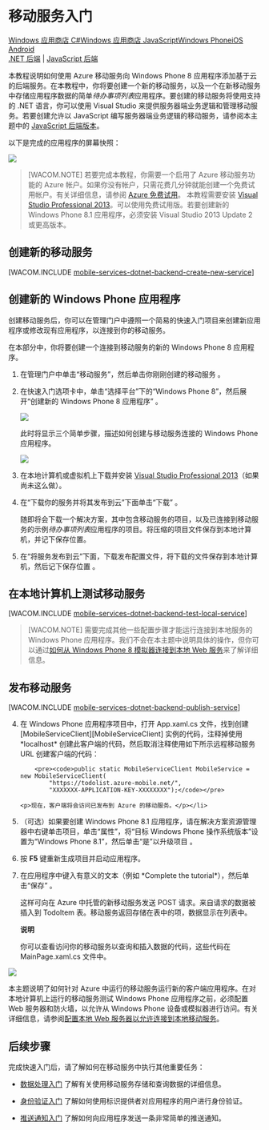 <properties linkid="develop-mobile-tutorials-get-started-wp8" urlDisplayName="Get Started (WP8)" pageTitle="Get Started with Azure Mobile Services for Windows Phone apps" metaKeywords="" description="Follow this tutorial to get started using Azure Mobile Services for Windows Phone development. " metaCanonical="" services="" documentationCenter="Mobile" title="Get started with Mobile Services" authors="glenga" solutions="" manager="" editor="" />

# <a name="getting-started"> </a>移动服务入门

<div class="dev-center-tutorial-selector sublanding"><a href="/zh-cn/documentation/articles/mobile-services-dotnet-backend-windows-store-dotnet-get-started" title="Windows Store C#">Windows 应用商店 C#</a><a href="/zh-cn/documentation/articles/mobile-services-dotnet-backend-windows-store-javascript-get-started" title="Windows Store JavaScript">Windows 应用商店 JavaScript</a><a href="/zh-cn/documentation/articles/mobile-services-dotnet-backend-windows-phone-get-started" title="Windows Phone" class="current">Windows Phone</a><a href="/zh-cn/documentation/articles/mobile-services-dotnet-backend-ios-get-started" title="iOS">iOS</a>	<a href="/zh-cn/documentation/articles/mobile-services-dotnet-backend-android-get-started" title="Android">Android</a>
	<!--<a href="/zh-cn/documentation/articles/get-started-android" title="Android">Android</a>
		<a href="/zh-cn/documentation/articles/get-started-html" title="HTML">HTML</a>
		<a href="/zh-cn/documentation/articles/partner-xamarin-mobile-services-ios-get-started" title="Xamarin.iOS">Xamarin.iOS</a>
		<a href="/zh-cn/documentation/articles/partner-xamarin-mobile-services-android-get-started" title="Xamarin.Android">Xamarin.Android</a>
		<a href="/zh-cn/documentation/articles/partner-sencha-mobile-services-get-started/" title="Sencha">Sencha</a>
		<a href="/zh-cn/documentation/articles/mobile-services-javascript-backend-phonegap-get-started/" title="PhoneGap">PhoneGap</a>-->
</div>

<div class="dev-center-tutorial-subselector">
	<a href="/zh-cn/documentation/articles/mobile-services-dotnet-backend-windows-phone-get-started/" title=".NET backend" class="current">.NET 后端</a> | <a href="/zh-cn/documentation/articles/mobile-services-windows-phone-get-started/"  title="JavaScript backend" >JavaScript 后端</a>
</div>

本教程说明如何使用 Azure 移动服务向 Windows Phone 8 应用程序添加基于云的后端服务。在本教程中，你将要创建一个新的移动服务，以及一个在新移动服务中存储应用程序数据的简单*待办事项列表*应用程序。要创建的移动服务将使用支持的 .NET 语言，你可以使用 Visual Studio 来提供服务器端业务逻辑和管理移动服务。若要创建允许以 JavaScript 编写服务器端业务逻辑的移动服务，请参阅本主题中的 [JavaScript 后端版本][JavaScript 后端版本]。

以下是完成的应用程序的屏幕快照：

![][0]

> [WACOM.NOTE] 若要完成本教程，你需要一个启用了 Azure 移动服务功能的 Azure 帐户。如果你没有帐户，只需花费几分钟就能创建一个免费试用帐户。有关详细信息，请参阅 [Azure 免费试用][Azure 免费试用]。
> 本教程需要安装 [Visual Studio Professional 2013][Visual Studio Professional 2013]。可以使用免费试用版。若要创建新的 Windows Phone 8.1 应用程序，必须安装 Visual Studio 2013 Update 2 或更高版本。

## <a name="create-new-service"> </a>创建新的移动服务

[WACOM.INCLUDE [mobile-services-dotnet-backend-create-new-service](../includes/mobile-services-dotnet-backend-create-new-service.md)]

## 创建新的 Windows Phone 应用程序

创建移动服务后，你可以在管理门户中遵照一个简易的快速入门项目来创建新应用程序或修改现有应用程序，以连接到你的移动服务。

在本部分中，你将要创建一个连接到移动服务的新的 Windows Phone 8 应用程序。

1.  在管理门户中单击“移动服务”，然后单击你刚刚创建的移动服务 。

2.  在快速入门选项卡中，单击“选择平台”下的“Windows Phone 8”，然后展开“创建新的 Windows Phone 8 应用程序” 。

    ![][1]

    此时将显示三个简单步骤，描述如何创建与移动服务连接的 Windows Phone 应用程序。

    ![][2]

3.  在本地计算机或虚拟机上下载并安装 [Visual Studio Professional 2013][Visual Studio Professional 2013]（如果尚未这么做）。

4.  在“下载你的服务并将其发布到云”下面单击“下载” 。

    随即将会下载一个解决方案，其中包含移动服务的项目，以及已连接到移动服务的示例*待办事项列表*应用程序的项目。将压缩的项目文件保存到本地计算机，并记下保存位置。

5.  在“将服务发布到云”下面，下载发布配置文件，将下载的文件保存到本地计算机，然后记下保存位置 。

## 在本地计算机上测试移动服务

[WACOM.INCLUDE [mobile-services-dotnet-backend-test-local-service](../includes/mobile-services-dotnet-backend-test-local-service.md)]

> [WACOM.NOTE] 需要完成其他一些配置步骤才能运行连接到本地服务的 Windows Phone 应用程序。我们不会在本主题中说明具体的操作，但你可以通过[如何从 Windows Phone 8 模拟器连接到本地 Web 服务][如何从 Windows Phone 8 模拟器连接到本地 Web 服务]来了解详细信息。

## 发布移动服务

[WACOM.INCLUDE [mobile-services-dotnet-backend-publish-service](../includes/mobile-services-dotnet-backend-publish-service.md)]

<ol start="4">
<li><p>在 Windows Phone 应用程序项目中，打开 App.xaml.cs 文件，找到创建 [MobileServiceClient][MobileServiceClient] 实例的代码，注释掉使用 *localhost* 创建此客户端的代码，然后取消注释使用如下所示远程移动服务 URL 创建客户端的代码：</p>

        <pre><code>public static MobileServiceClient MobileService = new MobileServiceClient(
            "https://todolist.azure-mobile.net/",
            "XXXXXXX-APPLICATION-KEY-XXXXXXXX");</code></pre>

	<p>现在，客户端将会访问已发布到 Azure 的移动服务。</p></li>

<li><p>（可选）如果要创建 Windows Phone 8.1 应用程序，请在解决方案资源管理器中右键单击项目，单击“属性”，将“目标 Windows Phone 操作系统版本”设置为“Windows Phone 8.1”，然后单击“是”以升级项目 。</p></li>

<li><p>按 <b>F5</b> 键重新生成项目并启动应用程序。</p></li>

<li><p>在应用程序中键入有意义的文本（例如 *Complete the tutorial*），然后单击“保存” 。</p>

</p>这样可向在 Azure 中托管的新移动服务发送 POST 请求。来自请求的数据被插入到 TodoItem 表。移动服务返回存储在表中的项，数据显示在列表中。</p>
	<div class="dev-callout"> 
	<b>说明</b> 
   	<p>你可以查看访问你的移动服务以查询和插入数据的代码，这些代码在 MainPage.xaml.cs 文件中。</p> 
 	</div>
</li>
</ol>

![][3]

本主题说明了如何针对 Azure 中运行的移动服务运行新的客户端应用程序。在对本地计算机上运行的移动服务测试 Windows Phone 应用程序之前，必须配置 Web 服务器和防火墙，以允许从 Windows Phone 设备或模拟器进行访问。有关详细信息，请参阅[配置本地 Web 服务器以允许连接到本地移动服务][配置本地 Web 服务器以允许连接到本地移动服务]。

## <a name="next-steps"> </a>后续步骤
完成快速入门后，请了解如何在移动服务中执行其他重要任务：

-   [数据处理入门][数据处理入门]
    了解有关使用移动服务存储和查询数据的详细信息。

-   [身份验证入门][身份验证入门]
    了解如何使用标识提供者对应用程序的用户进行身份验证。

-   [推送通知入门][推送通知入门]
    了解如何向应用程序发送一条非常简单的推送通知。

  [Windows 应用商店 c#]: /zh-cn/documentation/articles/mobile-services-dotnet-backend-windows-store-dotnet-get-started "Windows 应用商店 C#"
  [Windows 应用商店 JavaScript]: /zh-cn/documentation/articles/mobile-services-dotnet-backend-windows-store-javascript-get-started "Windows 应用商店 JavaScript"
  [Windows Phone]: /zh-cn/documentation/articles/mobile-services-dotnet-backend-windows-phone-get-started "Windows Phone"
  [iOS]: /zh-cn/documentation/articles/mobile-services-dotnet-backend-ios-get-started "iOS"
  [Android]: /zh-cn/documentation/articles/mobile-services-dotnet-backend-android-get-started "Android"
  [.NET 后端]: /zh-cn/documentation/articles/mobile-services-dotnet-backend-windows-phone-get-started/ ".NET 后端"
  [JavaScript 后端]: /zh-cn/documentation/articles/mobile-services-windows-phone-get-started/ "JavaScript 后端"
  [JavaScript 后端版本]: /zh-cn/documentation/articles/mobile-services-windows-phone-get-started
  [0]: ./media/mobile-services-windows-phone-get-started/mobile-quickstart-completed-wp8.png
  [Azure 免费试用]: http://www.windowsazure.com/zh-cn/pricing/free-trial/?WT.mc_id=A30A4DDE2&returnurl=http%3A%2F%2Fwww.windowsazure.com%2Fen-us%2Fdocumentation%2Farticles%2Fmobile-services-dotnet-backend-windows-phone-get-started%2F
  [Visual Studio Professional 2013]: https://go.microsoft.com/fwLink/p/?LinkID=257546
  [mobile-services-dotnet-backend-create-new-service]: ../includes/mobile-services-dotnet-backend-create-new-service.md
  [1]: ./media/mobile-services-dotnet-backend-windows-phone-get-started/mobile-portal-quickstart-wp8.png
  [2]: ./media/mobile-services-dotnet-backend-windows-phone-get-started/mobile-quickstart-steps-wp8.png
  [mobile-services-dotnet-backend-test-local-service]: ../includes/mobile-services-dotnet-backend-test-local-service.md
  [如何从 Windows Phone 8 模拟器连接到本地 Web 服务]: http://go.microsoft.com/fwlink/p/?LinkId=391930
  [mobile-services-dotnet-backend-publish-service]: ../includes/mobile-services-dotnet-backend-publish-service.md
  [MobileServiceClient]: http://msdn.microsoft.com/zh-cn/library/Windowsazure/microsoft.windowsazure.mobileservices.mobileserviceclient.aspx
  [3]: ./media/mobile-services-dotnet-backend-windows-phone-get-started/mobile-quickstart-startup-wp8.png
  [配置本地 Web 服务器以允许连接到本地移动服务]: /zh-cn/documentation/articles/mobile-services-dotnet-backend-how-to-configure-iis-express
  [数据处理入门]: /zh-cn/documentation/articles/mobile-services-dotnet-backend-windows-phone-get-started-data
  [身份验证入门]: /zh-cn/documentation/articles/mobile-services-dotnet-backend-windows-phone-get-started-users
  [推送通知入门]: /zh-cn/documentation/articles/mobile-services-dotnet-backend-windows-phone-get-started-push
